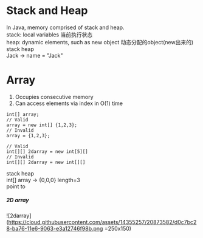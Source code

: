 # Stack and Heap
In Java, memory comprised of stack and heap.  
stack: local variables 当前执行状态  
heap: dynamic elements, such as new object 动态分配的object(new出来的)     
stack        heap  
Jack  -> name = "Jack"  

# Array
1. Occupies consecutive memory  
2. Can access elements via index in O(1) time  
```
int[] array;
// Valid
array = new int[] {1,2,3};
// Invalid
array = {1,2,3};
```

```
// Valid
int[][] 2darray = new int[5][]
// Invalid
int[][] 2darray = new int[][]
```
stack                heap        
int[] array  -> {0,0,0} length=3    
             point to  


##### 2D array  
![2darray](https://cloud.githubusercontent.com/assets/14355257/20873582/d0c7bc28-ba76-11e6-9063-e3a12746f98b.png =250x150)
               
